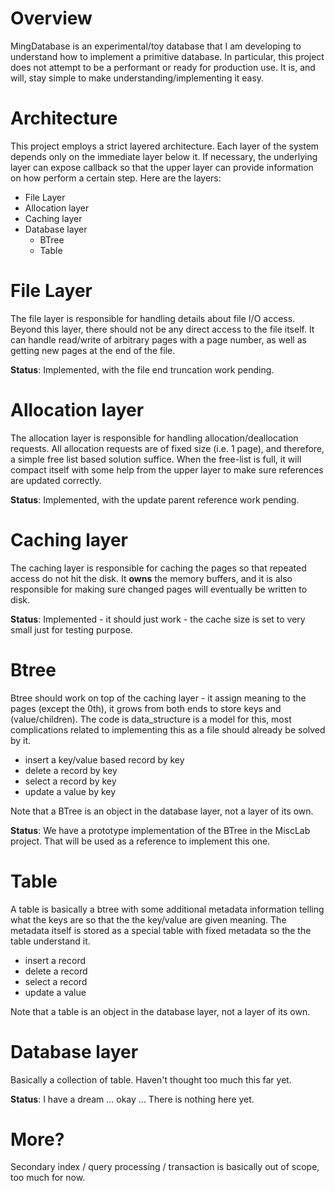 # Overview
MingDatabase is an experimental/toy database that I am developing to understand how to implement a primitive database. In particular, this project does not attempt to be a performant or ready for production use. It is, and will, stay simple to make understanding/implementing it easy.

# Architecture
This project employs a strict layered architecture. Each layer of the system depends only on the immediate layer below it. If necessary, the underlying layer can expose callback so that the upper layer can provide information on how perform a certain step. Here are the layers:

* File Layer
* Allocation layer
* Caching layer
* Database layer
    * BTree
    * Table

# File Layer
The file layer is responsible for handling details about file I/O access. Beyond this layer, there should not be any direct access to the file itself. It can handle read/write of arbitrary pages with a page number, as well as getting new pages at the end of the file.

**Status**: Implemented, with the file end truncation work pending.

# Allocation layer
The allocation layer is responsible for handling allocation/deallocation requests. All allocation requests are of fixed size (i.e. 1 page), and therefore, a simple free list based solution suffice. When the free-list is full, it will compact itself with some help from the upper layer to make sure references are updated correctly.

**Status**: Implemented, with the update parent reference work pending.

# Caching layer
The caching layer is responsible for caching the pages so that repeated access do not hit the disk. It **owns** the memory buffers, and it is also responsible for making sure changed pages will eventually be written to disk.

**Status**: Implemented - it should just work - the cache size is set to very small just for testing purpose.

# Btree
Btree should work on top of the caching layer - it assign meaning to the pages (except the 0th), it grows from both ends to store keys and (value/children). The code is data_structure is a model for this, most complications related to implementing this as a file should already be solved by it.

* insert a key/value based record by key
* delete a record by key
* select a record by key
* update a value by key
 
Note that a BTree is an object in the database layer, not a layer of its own.

**Status**: We have a prototype implementation of the BTree in the MiscLab project. That will be used as a reference to implement this one.

# Table
A table is basically a btree with some additional metadata information telling what the keys are so that the the key/value are given meaning. The metadata itself is stored as a special table with fixed metadata so the the table understand it.

* insert a record
* delete a record
* select a record
* update a value 

Note that a table is an object in the database layer, not a layer of its own.

# Database layer
Basically a collection of table. Haven't thought too much this far yet.

**Status**: I have a dream ... okay ... There is nothing here yet.

# More?
Secondary index / query processing / transaction is basically out of scope, too much for now.
